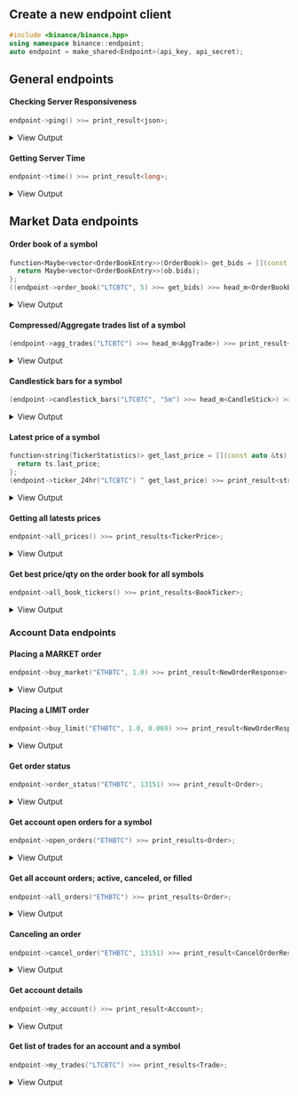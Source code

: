 ## Create a new endpoint client

```C++
#include <binance/binance.hpp>
using namespace binance::endpoint;
auto endpoint = make_shared<Endpoint>(api_key, api_secret);
```

## General endpoints

#### Checking Server Responsiveness
```C++
endpoint->ping() >>= print_result<json>;
```
<details><summary>View Output</summary><pre>{}</pre></details>

#### Getting Server Time
```C++
endpoint->time() >>= print_result<long>;
```
<details><summary>View Output</summary><pre>1508687363648</pre></details>

## Market Data endpoints

#### Order book of a symbol
```C++
function<Maybe<vector<OrderBookEntry>>(OrderBook)> get_bids = [](const auto &ob) {
  return Maybe<vector<OrderBookEntry>>(ob.bids);
};
((endpoint->order_book("LTCBTC", 5) >>= get_bids) >>= head_m<OrderBookEntry>) >>= print_result<OrderBookEntry>;
```
<details><summary>View Output</summary><pre>0.00914100 - 2.47000000</pre></details>

#### Compressed/Aggregate trades list of a symbol
```C++
(endpoint->agg_trades("LTCBTC") >>= head_m<AggTrade>) >>= print_result<AggTrade>;
```
<details><summary>View Output</summary><pre>aggregate_trade_id = 992421, price = 0.00914900, quantity = 0.33000000, first_trade_id = 1014449, last_trade_id = 1014449, timestamp = 1508775223876, is_buyer_maker = false, is_best_price_match = true</pre></details>

#### Candlestick bars for a symbol
```C++
(endpoint->candlestick_bars("LTCBTC", "5m") >>= head_m<CandleStick>) >>= print_result<CandleStick>;
```
<details><summary>View Output</summary><pre>open_time = 1508712000000, open = 0.00948600, high = 0.00948600, low = 0.00947000, close = 0.00947000, volumn = 146.69000000, close_time = 1508712299999, quote_asset_volumn = 1.39052521, number_of_trades = 28, taker_buy_base_asset_volume = 18.46000000, taker_buy_quote_asset_volume = 0.17494542</pre></details>

#### Latest price of a symbol
```C++
function<string(TickerStatistics)> get_last_price = [](const auto &ts) {
  return ts.last_price;
};
(endpoint->ticker_24hr("LTCBTC") ^ get_last_price) >>= print_result<string>;
```
<details><summary>View Output</summary><pre>0.01004900</pre></details>

#### Getting all latests prices
```C++
endpoint->all_prices() >>= print_results<TickerPrice>;
```
<details>
<summary>View Output</summary>
<pre>
symbol = ETHBTC, price = 0.05255200
symbol = LTCBTC, price = 0.00987900
symbol = BNBBTC, price = 0.00021863
symbol = NEOBTC, price = 0.00530800
symbol = 123456, price = 0.00030000
symbol = QTUMETH, price = 0.03560000
symbol = EOSETH, price = 0.00174300
symbol = SNTETH, price = 0.00008753
symbol = BNTETH, price = 0.00670000
symbol = BCCBTC, price = 0.05850000
symbol = GASBTC, price = 0.00365500
symbol = BNBETH, price = 0.00410000
symbol = BTMETH, price = 0.00018900
symbol = HCCBTC, price = 0.00000180
symbol = BTCUSDT, price = 5591.20000000
symbol = ETHUSDT, price = 297.01000000
symbol = HSRBTC, price = 0.00289000
symbol = OAXETH, price = 0.00132270
symbol = DNTETH, price = 0.00022664
symbol = MCOETH, price = 0.02833300
symbol = ICNETH, price = 0.00426600
symbol = ELCBTC, price = 0.00000053
symbol = MCOBTC, price = 0.00149000
symbol = WTCBTC, price = 0.00135000
symbol = WTCETH, price = 0.02540800
symbol = LLTBTC, price = 0.00001669
symbol = LRCBTC, price = 0.00001100
symbol = LRCETH, price = 0.00016311
symbol = QTUMBTC, price = 0.00187200
symbol = YOYOBTC, price = 0.00000481
symbol = OMGBTC, price = 0.00138200
symbol = OMGETH, price = 0.02614000
symbol = ZRXBTC, price = 0.00003556
symbol = ZRXETH, price = 0.00066020
symbol = STRATBTC, price = 0.00071100
symbol = STRATETH, price = 0.01379300
symbol = SNGLSBTC, price = 0.00002441
symbol = SNGLSETH, price = 0.00045860
symbol = BQXBTC, price = 0.00014650
symbol = BQXETH, price = 0.00274010
symbol = KNCBTC, price = 0.00018799
symbol = KNCETH, price = 0.00357220
symbol = FUNBTC, price = 0.00000339
symbol = FUNETH, price = 0.00006312
symbol = SNMBTC, price = 0.00001882
symbol = SNMETH, price = 0.00036520
symbol = NEOETH, price = 0.10300000
symbol = IOTABTC, price = 0.00008289
symbol = IOTAETH, price = 0.00156000
symbol = LINKBTC, price = 0.00004400
symbol = LINKETH, price = 0.00083899
symbol = XVGBTC, price = 0.00000100
symbol = XVGETH, price = 0.00001873
symbol = CTRBTC, price = 0.00011990
symbol = CTRETH, price = 0.00219000
symbol = SALTBTC, price = 0.00052600
symbol = SALTETH, price = 0.01011000
symbol = MDABTC, price = 0.00023000
symbol = MDAETH, price = 0.00436500
symbol = MTLBTC, price = 0.00143900
symbol = MTLETH, price = 0.02635200
symbol = SUBBTC, price = 0.00002661
symbol = SUBETH, price = 0.00050499
symbol = EOSBTC, price = 0.00009239
symbol = SNTBTC, price = 0.00000461
symbol = ETC, price = 0.00000000
symbol = ETCETH, price = 0.03443100
symbol = ETCBTC, price = 0.00187000
symbol = MTHBTC, price = 0.00001340
symbol = MTHETH, price = 0.00025110
symbol = ENGBTC, price = 0.00008420
symbol = ENGETH, price = 0.00157020
symbol = DNTBTC, price = 0.00001191
symbol = ZECBTC, price = 0.00000000
symbol = ZECETH, price = 0.00000000
symbol = BNTBTC, price = 0.00036099
symbol = ASTBTC, price = 0.00003900
symbol = ASTETH, price = 0.00074000
symbol = DASHBTC, price = 0.05167400
symbol = DASHETH, price = 1.05771000
symbol = OAXBTC, price = 0.00007200
symbol = ICNBTC, price = 0.00022720
symbol = BTGBTC, price = 0.03305400
symbol = BTGETH, price = 0.69850200
</pre>
</details>

#### Get best price/qty on the order book for all symbols
```C++
endpoint->all_book_tickers() >>= print_results<BookTicker>;
```
<details>
<summary>View Output</summary>
<pre>
symbol = ETHBTC, bidPrice = 0.05321600, bidQty = 0.19600000, askPrice = 0.05355400, askQty = 15.00000000
symbol = LTCBTC, bidPrice = 0.00985200, bidQty = 10.00000000, askPrice = 0.00991800, askQty = 19.36000000
symbol = BNBBTC, bidPrice = 0.00021955, bidQty = 770.00000000, askPrice = 0.00022095, askQty = 20.00000000
symbol = NEOBTC, bidPrice = 0.00529200, bidQty = 17.02000000, askPrice = 0.00530000, askQty = 595.72000000
symbol = 123456, bidPrice = 0.00000000, bidQty = 0.00000000, askPrice = 0.00000000, askQty = 0.00000000
symbol = QTUMETH, bidPrice = 0.03465600, bidQty = 12.51000000, askPrice = 0.03513100, askQty = 3.71000000
symbol = EOSETH, bidPrice = 0.00171400, bidQty = 117.00000000, askPrice = 0.00173600, askQty = 50.00000000
symbol = SNTETH, bidPrice = 0.00008806, bidQty = 2271.00000000, askPrice = 0.00008900, askQty = 2115.00000000
symbol = BNTETH, bidPrice = 0.00657200, bidQty = 1181.58000000, askPrice = 0.00671600, askQty = 145.92000000
symbol = BCCBTC, bidPrice = 0.05867000, bidQty = 0.70500000, askPrice = 0.05899800, askQty = 11.27400000
symbol = GASBTC, bidPrice = 0.00358800, bidQty = 41.74000000, askPrice = 0.00361600, askQty = 18.64000000
symbol = BNBETH, bidPrice = 0.00410000, bidQty = 65.00000000, askPrice = 0.00414138, askQty = 6.00000000
symbol = BTMETH, bidPrice = 0.00000000, bidQty = 0.00000000, askPrice = 0.00000000, askQty = 0.00000000
symbol = HCCBTC, bidPrice = 0.00000000, bidQty = 0.00000000, askPrice = 0.00000000, askQty = 0.00000000
symbol = BTCUSDT, bidPrice = 5415.55000000, bidQty = 0.09870000, askPrice = 5434.90000000, askQty = 0.20000000
symbol = ETHUSDT, bidPrice = 290.01000000, bidQty = 0.50000000, askPrice = 292.18000000, askQty = 1.59080000
symbol = HSRBTC, bidPrice = 0.00000000, bidQty = 0.00000000, askPrice = 0.00000000, askQty = 0.00000000
symbol = OAXETH, bidPrice = 0.00133400, bidQty = 2611.00000000, askPrice = 0.00137990, askQty = 3372.00000000
symbol = DNTETH, bidPrice = 0.00021594, bidQty = 6721.00000000, askPrice = 0.00022499, askQty = 18965.00000000
symbol = MCOETH, bidPrice = 0.02708500, bidQty = 77.20000000, askPrice = 0.02788700, askQty = 231.24000000
symbol = ICNETH, bidPrice = 0.00422400, bidQty = 200.00000000, askPrice = 0.00430890, askQty = 52.00000000
symbol = ELCBTC, bidPrice = 0.00000000, bidQty = 0.00000000, askPrice = 0.00000000, askQty = 0.00000000
symbol = MCOBTC, bidPrice = 0.00145200, bidQty = 4.00000000, askPrice = 0.00147000, askQty = 1.00000000
symbol = WTCBTC, bidPrice = 0.00134503, bidQty = 106.00000000, askPrice = 0.00135100, askQty = 700.00000000
symbol = WTCETH, bidPrice = 0.02530000, bidQty = 13.50000000, askPrice = 0.02550000, askQty = 26.16000000
symbol = LLTBTC, bidPrice = 0.00000000, bidQty = 0.00000000, askPrice = 0.00000000, askQty = 0.00000000
symbol = LRCBTC, bidPrice = 0.00000000, bidQty = 0.00000000, askPrice = 0.00000000, askQty = 0.00000000
symbol = LRCETH, bidPrice = 0.00000000, bidQty = 0.00000000, askPrice = 0.00000000, askQty = 0.00000000
symbol = QTUMBTC, bidPrice = 0.00187200, bidQty = 11.29000000, askPrice = 0.00188500, askQty = 40.00000000
symbol = YOYOBTC, bidPrice = 0.00000000, bidQty = 0.00000000, askPrice = 0.00000000, askQty = 0.00000000
symbol = OMGBTC, bidPrice = 0.00141300, bidQty = 91.53000000, askPrice = 0.00142300, askQty = 171.55000000
symbol = OMGETH, bidPrice = 0.02649500, bidQty = 134.50000000, askPrice = 0.02682700, askQty = 17.94000000
symbol = ZRXBTC, bidPrice = 0.00003528, bidQty = 191.00000000, askPrice = 0.00003594, askQty = 2254.00000000
symbol = ZRXETH, bidPrice = 0.00065451, bidQty = 190.00000000, askPrice = 0.00067948, askQty = 3698.00000000
symbol = STRATBTC, bidPrice = 0.00071600, bidQty = 103.95000000, askPrice = 0.00072000, askQty = 130.10000000
symbol = STRATETH, bidPrice = 0.01326100, bidQty = 312.44000000, askPrice = 0.01374100, askQty = 0.99000000
symbol = SNGLSBTC, bidPrice = 0.00002414, bidQty = 872.00000000, askPrice = 0.00002449, askQty = 345.00000000
symbol = SNGLSETH, bidPrice = 0.00044853, bidQty = 220.00000000, askPrice = 0.00045586, askQty = 92.00000000
symbol = BQXBTC, bidPrice = 0.00014421, bidQty = 9.00000000, askPrice = 0.00014897, askQty = 584.00000000
symbol = BQXETH, bidPrice = 0.00268890, bidQty = 30.00000000, askPrice = 0.00288620, askQty = 2322.00000000
symbol = KNCBTC, bidPrice = 0.00018596, bidQty = 59.00000000, askPrice = 0.00018786, askQty = 207.00000000
symbol = KNCETH, bidPrice = 0.00350000, bidQty = 185.00000000, askPrice = 0.00351880, askQty = 7839.00000000
symbol = FUNBTC, bidPrice = 0.00000331, bidQty = 42600.00000000, askPrice = 0.00000338, askQty = 19256.00000000
symbol = FUNETH, bidPrice = 0.00006119, bidQty = 2000.00000000, askPrice = 0.00006480, askQty = 32149.00000000
symbol = SNMBTC, bidPrice = 0.00001817, bidQty = 3894.00000000, askPrice = 0.00001872, askQty = 595.00000000
symbol = SNMETH, bidPrice = 0.00033662, bidQty = 1492.00000000, askPrice = 0.00035866, askQty = 14807.00000000
symbol = NEOETH, bidPrice = 0.09789600, bidQty = 42.32000000, askPrice = 0.09984900, askQty = 3.00000000
symbol = IOTABTC, bidPrice = 0.00008504, bidQty = 1160.00000000, askPrice = 0.00008511, askQty = 331.00000000
symbol = IOTAETH, bidPrice = 0.00156006, bidQty = 2655.00000000, askPrice = 0.00160000, askQty = 2053.00000000
symbol = LINKBTC, bidPrice = 0.00004393, bidQty = 3585.00000000, askPrice = 0.00004440, askQty = 24944.00000000
symbol = LINKETH, bidPrice = 0.00082251, bidQty = 425.00000000, askPrice = 0.00083550, askQty = 606.00000000
symbol = XVGBTC, bidPrice = 0.00000096, bidQty = 95893.00000000, askPrice = 0.00000098, askQty = 178991.00000000
symbol = XVGETH, bidPrice = 0.00001746, bidQty = 237301.00000000, askPrice = 0.00001974, askQty = 93319.00000000
symbol = CTRBTC, bidPrice = 0.00010601, bidQty = 104.00000000, askPrice = 0.00010726, askQty = 1258.00000000
symbol = CTRETH, bidPrice = 0.00200090, bidQty = 174.00000000, askPrice = 0.00204470, askQty = 712.00000000
symbol = SALTBTC, bidPrice = 0.00052700, bidQty = 1.83000000, askPrice = 0.00053000, askQty = 62.09000000
symbol = SALTETH, bidPrice = 0.00955500, bidQty = 888.91000000, askPrice = 0.00996600, askQty = 135.93000000
symbol = MDABTC, bidPrice = 0.00022999, bidQty = 58.00000000, askPrice = 0.00023200, askQty = 200.00000000
symbol = MDAETH, bidPrice = 0.00421470, bidQty = 57.00000000, askPrice = 0.00438310, askQty = 1089.00000000
symbol = MTLBTC, bidPrice = 0.00145500, bidQty = 888.00000000, askPrice = 0.00148800, askQty = 7.00000000
symbol = MTLETH, bidPrice = 0.02700000, bidQty = 25.01000000, askPrice = 0.02931700, askQty = 0.99000000
symbol = SUBBTC, bidPrice = 0.00002593, bidQty = 6763.00000000, askPrice = 0.00002600, askQty = 118.00000000
symbol = SUBETH, bidPrice = 0.00048000, bidQty = 2710.00000000, askPrice = 0.00048987, askQty = 9223.00000000
symbol = EOSBTC, bidPrice = 0.00009144, bidQty = 278.00000000, askPrice = 0.00009249, askQty = 799.00000000
symbol = SNTBTC, bidPrice = 0.00000470, bidQty = 5600.00000000, askPrice = 0.00000477, askQty = 13105.00000000
symbol = ETC, bidPrice = 0.00000000, bidQty = 0.00000000, askPrice = 0.00000000, askQty = 0.00000000
symbol = ETCETH, bidPrice = 0.03421900, bidQty = 20.99000000, askPrice = 0.03573100, askQty = 753.98000000
symbol = ETCBTC, bidPrice = 0.00184400, bidQty = 21.00000000, askPrice = 0.00186700, askQty = 9.99000000
symbol = MTHBTC, bidPrice = 0.00001335, bidQty = 3100.00000000, askPrice = 0.00001370, askQty = 651.00000000
symbol = MTHETH, bidPrice = 0.00025205, bidQty = 793.00000000, askPrice = 0.00026299, askQty = 50.00000000
symbol = ENGBTC, bidPrice = 0.00008029, bidQty = 206.00000000, askPrice = 0.00008290, askQty = 13916.00000000
symbol = ENGETH, bidPrice = 0.00152780, bidQty = 207.00000000, askPrice = 0.00152990, askQty = 2001.00000000
symbol = DNTBTC, bidPrice = 0.00001171, bidQty = 4764.00000000, askPrice = 0.00001181, askQty = 14100.00000000
symbol = ZECBTC, bidPrice = 0.00000000, bidQty = 0.00000000, askPrice = 0.00000000, askQty = 0.00000000
symbol = ZECETH, bidPrice = 0.00000000, bidQty = 0.00000000, askPrice = 0.00000000, askQty = 0.00000000
symbol = BNTBTC, bidPrice = 0.00035097, bidQty = 19.00000000, askPrice = 0.00035597, askQty = 267.00000000
symbol = ASTBTC, bidPrice = 0.00003990, bidQty = 3911.00000000, askPrice = 0.00004149, askQty = 1870.00000000
symbol = ASTETH, bidPrice = 0.00076550, bidQty = 1123.00000000, askPrice = 0.00077460, askQty = 260.00000000
symbol = DASHBTC, bidPrice = 0.05190000, bidQty = 0.10000000, askPrice = 0.05209500, askQty = 3.19400000
symbol = DASHETH, bidPrice = 0.95680000, bidQty = 117.41200000, askPrice = 1.03651000, askQty = 0.55100000
symbol = OAXBTC, bidPrice = 0.00006991, bidQty = 128.00000000, askPrice = 0.00007299, askQty = 5114.00000000
symbol = ICNBTC, bidPrice = 0.00022701, bidQty = 48.00000000, askPrice = 0.00022950, askQty = 200.00000000
symbol = BTGBTC, bidPrice = 0.03300000, bidQty = 0.30000000, askPrice = 0.03379100, askQty = 7.41000000
symbol = BTGETH, bidPrice = 0.61000000, bidQty = 0.40000000, askPrice = 0.66447300, askQty = 0.60000000
</pre>
</details>

### Account Data endpoints

#### Placing a MARKET order
```C++
endpoint->buy_market("ETHBTC", 1.0) >>= print_result<NewOrderResponse>;
```
<details>
<summary>View Output</summary>
<pre>
symbol = ETHBTC, orderId = 1321312, clientOrderId = XXXXXfc2XXzTXXGs66ZcXX, transactTime = 1508382322725
</pre>
</details>

#### Placing a LIMIT order
```C++
endpoint->buy_limit("ETHBTC", 1.0, 0.069) >>= print_result<NewOrderResponse>;
```
<details>
<summary>View Output</summary>
<pre>
symbol = ETHBTC, orderId = 1321312, clientOrderId = XXXXXfc2XXzTXXGs66ZcXX, transactTime = 1508382322725
</pre>
</details>

#### Get order status
```C++
endpoint->order_status("ETHBTC", 13151) >>= print_result<Order>;
```
<details>
<summary>View Output</summary>
<pre>
symbol = LINKETH, orderId = 12345, clientOrderId = XYZ, price = 0.00010000, origQty = 1000.00000000, executedQty = 0.00000000, status = NEW, timeInForce = GTC, type = LIMIT, side = BUY, stopPrice = 0.00000000, icebergQty = 0.00000000, time = 1508382291552
</pre>
</details>

#### Get account open orders for a symbol
```C++
endpoint->open_orders("ETHBTC") >>= print_results<Order>;
```
<details>
<summary>View Output</summary>
<pre>
symbol = LINKETH, orderId = 12345, clientOrderId = XYZ, price = 0.00010000, origQty = 1000.00000000, executedQty = 0.00000000, status = NEW, timeInForce = GTC, type = LIMIT, side = BUY, stopPrice = 0.00000000, icebergQty = 0.00000000, time = 1508382291552
symbol = LINKETH, orderId = 12345, clientOrderId = XYZ, price = 0.00010000, origQty = 1000.00000000, executedQty = 0.00000000, status = NEW, timeInForce = GTC, type = LIMIT, side = BUY, stopPrice = 0.00000000, icebergQty = 0.00000000, time = 1508382291552
symbol = LINKETH, orderId = 12345, clientOrderId = XYZ, price = 0.00010000, origQty = 1000.00000000, executedQty = 0.00000000, status = NEW, timeInForce = GTC, type = LIMIT, side = BUY, stopPrice = 0.00000000, icebergQty = 0.00000000, time = 1508382291552
</pre>
</details>

#### Get all account orders; active, canceled, or filled
```C++
endpoint->all_orders("ETHBTC") >>= print_results<Order>;
```
<details>
<summary>View Output</summary>
<pre>
symbol = LINKETH, orderId = 12345, clientOrderId = XYZ, price = 0.00010000, origQty = 1000.00000000, executedQty = 0.00000000, status = NEW, timeInForce = GTC, type = LIMIT, side = BUY, stopPrice = 0.00000000, icebergQty = 0.00000000, time = 1508382291552
symbol = LINKETH, orderId = 12345, clientOrderId = XYZ, price = 0.00010000, origQty = 1000.00000000, executedQty = 0.00000000, status = NEW, timeInForce = GTC, type = LIMIT, side = BUY, stopPrice = 0.00000000, icebergQty = 0.00000000, time = 1508382291552
symbol = LINKETH, orderId = 12345, clientOrderId = XYZ, price = 0.00010000, origQty = 1000.00000000, executedQty = 0.00000000, status = NEW, timeInForce = GTC, type = LIMIT, side = BUY, stopPrice = 0.00000000, icebergQty = 0.00000000, time = 1508382291552
</pre>
</details>

#### Canceling an order
```C++
endpoint->cancel_order("ETHBTC", 13151) >>= print_result<CancelOrderResponse>;
```
<details>
<summary>View Output</summary>
<pre>
symbol = LINKETH, orderId = 12345, clientOrderId = XYZ, origClientOrderId = THXAS
</pre>
</details>

#### Get account details
```C++
endpoint->my_account() >>= print_result<Account>;
```
<details>
<summary>View Output</summary>
<pre>
makerCommission = 10, takerCommission = 10, buyerCommission = 0, sellerCommission = 0, canTrade = true, canWithdraw = true, canDeposit = true
asset = BTC, free = 0.00000000, locked = 0.00000000
asset = LTC, free = 0.00000000, locked = 0.00000000
asset = ETH, free = 0.00000000, locked = 0.00000000
asset = BNC, free = 0.00000000, locked = 0.00000000
asset = ICO, free = 0.00000000, locked = 0.00000000
asset = NEO, free = 0.00000000, locked = 0.00000000
asset = BNB, free = 0.00000000, locked = 0.00000000
asset = 123, free = 0.00000000, locked = 0.00000000
asset = 456, free = 0.00000000, locked = 0.00000000
asset = QTUM, free = 0.00000000, locked = 0.00000000
asset = EOS, free = 0.00000000, locked = 0.00000000
asset = SNT, free = 0.00000000, locked = 0.00000000
asset = BNT, free = 0.00000000, locked = 0.00000000
asset = GAS, free = 0.00000000, locked = 0.00000000
asset = BCC, free = 0.00000000, locked = 0.00000000
asset = BTM, free = 0.00000000, locked = 0.00000000
asset = USDT, free = 0.00000000, locked = 0.00000000
asset = HCC, free = 0.00000000, locked = 0.00000000
asset = HSR, free = 0.00000000, locked = 0.00000000
asset = OAX, free = 0.00000000, locked = 0.00000000
asset = DNT, free = 0.00000000, locked = 0.00000000
asset = MCO, free = 0.00000000, locked = 0.00000000
asset = ICN, free = 0.00000000, locked = 0.00000000
asset = ELC, free = 0.00000000, locked = 0.00000000
asset = PAY, free = 0.00000000, locked = 0.00000000
asset = ZRX, free = 0.00000000, locked = 0.00000000
asset = OMG, free = 0.00000000, locked = 0.00000000
asset = WTC, free = 0.00000000, locked = 0.00000000
asset = LRX, free = 0.00000000, locked = 0.00000000
asset = YOYO, free = 0.00000000, locked = 0.00000000
asset = LRC, free = 0.00000000, locked = 0.00000000
asset = LLT, free = 0.00000000, locked = 0.00000000
asset = TRX, free = 0.00000000, locked = 0.00000000
asset = FID, free = 0.00000000, locked = 0.00000000
asset = SNGLS, free = 0.00000000, locked = 0.00000000
asset = STRAT, free = 0.00000000, locked = 0.00000000
asset = BQX, free = 0.00000000, locked = 0.00000000
asset = FUN, free = 0.00000000, locked = 0.00000000
asset = KNC, free = 0.00000000, locked = 0.00000000
asset = CDT, free = 0.00000000, locked = 0.00000000
asset = XVG, free = 0.00000000, locked = 0.00000000
asset = IOTA, free = 0.00000000, locked = 0.00000000
asset = SNM, free = 0.00000000, locked = 0.00000000
asset = LINK, free = 0.00000000, locked = 0.00000000
asset = CVC, free = 0.00000000, locked = 0.00000000
asset = TNT, free = 0.00000000, locked = 0.00000000
asset = REP, free = 0.00000000, locked = 0.00000000
asset = CTR, free = 0.00000000, locked = 0.00000000
asset = MDA, free = 0.00000000, locked = 0.00000000
asset = MTL, free = 0.00000000, locked = 0.00000000
asset = SALT, free = 0.00000000, locked = 0.00000000
asset = NULS, free = 0.00000000, locked = 0.00000000
asset = SUB, free = 0.00000000, locked = 0.00000000
asset = STX, free = 0.00000000, locked = 0.00000000
asset = MTH, free = 0.00000000, locked = 0.00000000
asset = CAT, free = 0.00000000, locked = 0.00000000
asset = ADX, free = 0.00000000, locked = 0.00000000
asset = PIX, free = 0.00000000, locked = 0.00000000
asset = ETC, free = 0.00000000, locked = 0.00000000
asset = ENG, free = 0.00000000, locked = 0.00000000
asset = ZEC, free = 0.00000000, locked = 0.00000000
</pre>
</details>

#### Get list of trades for an account and a symbol
```C++
endpoint->my_trades("LTCBTC") >>= print_results<Trade>;
```
<details>
<summary>View Output</summary>
<pre>
id = 123, price = 0.00000100, qty = 1000.00000000, commission = 0.00172100, commissionAsset = LTC, time=1507927870561, buyer=false, maker=false, bestMatch=true, orderId = 11289
</pre>
</details>
